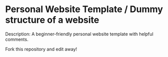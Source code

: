 # Personal Website Template / Dummy structure of a website

Description: A beginner-friendly personal website template with helpful comments.

Fork this repository and edit away!

